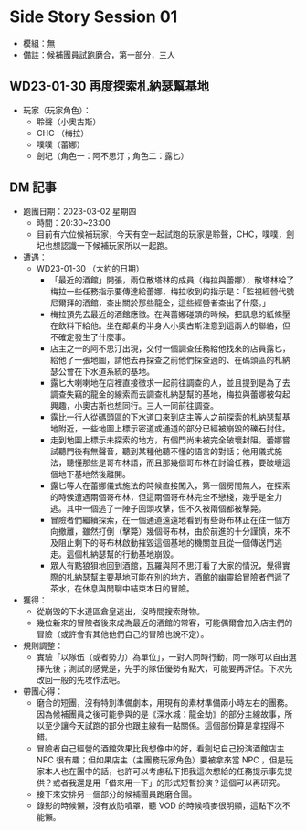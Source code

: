 # Side Story Session 01

- 模組：無
- 備註：候補團員試跑磨合，第一部分，三人

## WD23-01-30 再度探索札納瑟幫基地

- 玩家（玩家角色）：
  - 聆聲（小奧古斯）
  - CHC （梅拉）
  - 噗噗（蕾娜）
  - 劍圮（角色一：阿不思汀；角色二：露匕）

## DM 記事

- 跑團日期：2023-03-02 星期四
  - 時間：20:30~23:00
  - 目前有六位候補玩家，今天有空一起試跑的玩家是聆聲，CHC，噗噗，劍圮也想認識一下候補玩家所以一起跑。
- 遭遇：
  - WD23-01-30 （大約的日期）
    - 「最近的酒館」開張，兩位散塔林的成員（梅拉與蕾娜），散塔林給了梅拉一些任務指示要傳達給蕾娜，梅拉收到的指示是：「監視經營代號尼爾拜的酒館，查出關於那些龍金，這些經營者查出了什麼。」
    - 梅拉預先去最近的酒館應徵。在與蕾娜碰頭的時候，把訊息的紙條壓在飲料下給他。坐在鄰桌的半身人小奧古斯注意到這兩人的聯絡，但不確定發生了什麼事。
    - 店主之一的阿不思汀出現，交付一個調查任務給他找來的店員露匕，給他了一張地圖，請他去再探查之前他們探查過的、在碼頭區的札納瑟公會在下水道系統的基地。
    - 露匕大喇喇地在店裡直接徵求一起前往調查的人，並且提到是為了去調查失竊的龍金的線索而去調查札納瑟幫的基地，梅拉與蕾娜被勾起興趣，小奧古斯也想同行。三人一同前往調查。
    - 露比一行人從碼頭區的下水道口來到店主等人之前探索的札納瑟幫基地附近，一些地圖上標示密道或通道的部分已經被崩毀的礫石封住。
    - 走到地圖上標示未探索的地方，有個門尚未被完全破壞封阻。蕾娜嘗試聽門後有無聲音，聽到某種他聽不懂的語言的對話；他用儀式施法，聽懂那些是哥布林語，而且那幾個哥布林在討論任務，要破壞這個地下基地然後離開。
    - 露匕等人在蕾娜儀式施法的時候直接闖入，第一個房間無人，在探索的時候遭遇兩個哥布林，但這兩個哥布林完全不戀棧，幾乎是全力逃。其中一個逃了一陣子回頭攻擊，但不久被兩個都被擊斃。
    - 冒險者們繼續探索，在一個通道遠遠地看到有些哥布林正在往一個方向撤離，雖然打倒（擊斃）幾個哥布林，由於前進的十分謹慎，來不及阻止剩下的哥布林啟動摧毀這個基地的機關並且從一個傳送門逃走。這個札納瑟幫的行動基地崩毀。
    - 眾人有點狼狽地回到酒館，瓦羅與阿不思汀看了大家的情況，覺得實際的札納瑟幫主要基地可能在別的地方，酒館的幽靈給冒險者們遞了茶水，在休息與閒聊中結束本日的冒險。
- 獲得：
  - 從崩毀的下水道區倉皇逃出，沒時間搜索財物。
  - 幾位新來的冒險者後來成為最近的酒館的常客，可能偶爾會加入店主們的冒險（或許會有其他他們自己的冒險也說不定）。
- 規則調整：
  - 實驗「以隊伍（或者勢力）為單位」，一對人同時行動，同一隊可以自由選擇先後；測試的感覺是，先手的隊伍優勢有點大，可能要再評估。下次先改回一般的先攻作法吧。
- 帶團心得：
  - 磨合的短團，沒有特別準備劇本，用現有的素材準備兩小時左右的團務。因為候補團員之後可能參與的是《深水城：龍金劫》的部分主線故事，所以至少讓今天試跑的部分也跟主線有一點關係。這個部份算是拿捏得不錯。
  - 冒險者自己經營的酒館效果比我想像中的好，看劍圮自己扮演酒館店主 NPC 很有趣；但如果店主（主團務玩家角色）要被拿來當 NPC ，但是玩家本人也在團中的話，也許可以考慮私下把我這次想給的任務提示事先提供？或者我還是用「借來用一下」的形式短暫扮演？這個可以再研究。
  - 接下來安排另一個部分的候補團員跑磨合團。
  - 錄影的時候懶，沒有放防噴罩，聽 VOD 的時候噴麥很明顯，這點下次不能懶。
